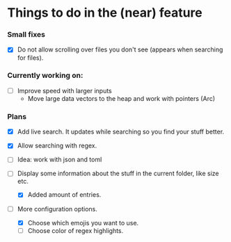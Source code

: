 # Things to do in the (near) feature

### Small fixes

- [x] Do not allow scrolling over files you don't see (appears when searching for files).

### Currently working on:

- [ ] Improve speed with larger inputs
    - Move large data vectors to the heap and work with pointers (Arc)

### Plans

- [x] Add live search. It updates while searching so you find your stuff better.
- [x] Allow searching with regex.

- [ ] Idea: work with json and toml

- [ ] Display some information about the stuff in the current folder, like size etc.
    - [x] Added amount of entries.
- [ ] More configuration options.
    - [x] Choose which emojis you want to use.
    - [ ] Choose color of regex highlights.
